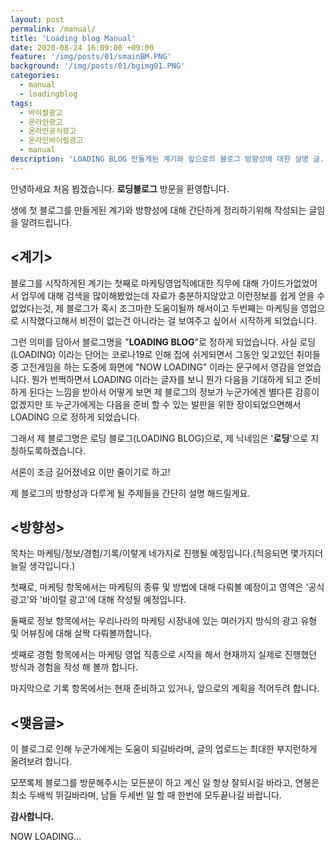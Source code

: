 ```yaml
---
layout: post
permalink: /manual/
title: 'Loading blog Manual'
date: 2020-08-24 16:09:00 +09:00
feature: '/img/posts/01/smainBM.PNG'
background: '/img/posts/01/bgimg01.PNG'
categories:
  - manual
  - loadingblog
tags:
  - 바이럴광고
  - 온라인광고
  - 온라인공식광고
  - 온라인바이럴광고
  - manual
description: 'LOADING BLOG 만들게된 계기와 앞으로의 블로그 방향성에 대한 설명 글.'
---
```


안녕하세요 처음 뵙겠습니다. **로딩블로그** 방문을 환영합니다.

생에 첫 블로그를 만들게된 계기와 방향성에 대해 간단하게 정리하기위해 작성되는 글임을 알려드립니다.

## <계기>
블로그를 시작하게된 계기는 첫째로 마케팅영업직에대한 직무에 대해 가이드가없었어서
업무에 대해 검색을 많이해봤었는데 자료가 충분하지않았고 이런정보를 쉽게 얻을 수 없었다는것, 제 블로그가 혹시 조그마한 도움이될까 해서이고
두번째는 마케팅을 영업으로 시작했다고해서 비전이 없는건 아니라는 걸 보여주고 싶어서 시작하게 되었습니다.

그런 의미를 담아서 블로그명을 "**LOADING BLOG**"로 정하게 되었습니다.
사실 로딩(LOADING) 이라는 단어는 코로나19로 인해 집에 쉬게되면서
그동안 잊고있던 취미들중 고전게임을 하는 도중에 화면에 "NOW LOADING" 이라는 문구에서
영감을 얻었습니다. 뭔가 번쩍하면서 LOADING 이라는 글자를 보니 뭔가 다음을 기대하게 되고 준비하게 된다는 느낌을
받아서 어떻게 보면 제 블로그의 정보가 누군가에겐 별다른 감흥이없겠지만 또 누군가에게는 다음을 준비 할 수 있는
발판을 위한 장이되었으면해서 LOADING 으로 정하게 되었습니다.

그래서 제 블로그명은 로딩 블로그(LOADING BLOG)으로, 제 닉네임은 '**로딩**'으로 지칭하도록하겠습니다.

서론이 조금 길어졌네요 이만 줄이기로 하고!

제 블로그의 방향성과 다루게 될 주제들을 간단히 설명 해드릴게요.

## <방향성>

목차는 마케팅/정보/경험/기록/이렇게 네가지로 진행될 예정입니다.(적응되면 몇가지더 늘릴 생각입니다.)

첫째로, 마케팅 항목에서는 마케팅의 종류 및 방법에 대해 다뤄볼 예정이고 영역은 '공식 광고'와 '바이럴 광고'에 대해 작성될 예정입니다.

둘째로 정보 항목에서는 우리나라의 마케팅 시장내에 있는 여러가지 방식의 광고 유형 및 어뷰징에 대해 살짝 다뤄볼까합니다.

셋째로 경험 항목에서는 마케팅 영업 직종으로 시작을 해서 현재까지 실제로 진행했던 방식과 경험을 작성 해 볼까 합니다.

마지막으로 기록 항목에서는 현재 준비하고 있거나, 앞으로의 계획을 적어두려 합니다.


## <맺음글>
이 블로그로 인해 누군가에게는 도움이 되길바라며, 글의 업로드는 최대한 부지런하게 올려보려 합니다.

모쪼록제 블로그를 방문해주시는 모든분이 하고 계신 일 항상 잘되시길 바라고, 연봉은 최소 두배씩 뛰길바라며, 남들 두세번 일 할 때 한번에 모두끝나길 바랍니다.

**감사합니다.**

NOW LOADING...
